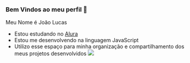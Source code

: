 ### Bem Vindos ao meu perfil 🤖

Meu Nome é João Lucas

- Estou estudando no [Alura](https://www.alura.com.br)
- Estou me desenvolvendo na linguagem JavaScript
- Utilizo esse espaço para minha organização e compartilhamento dos meus projetos desenvolvidos
  ![]([[https://media.tenor.com/Rvy1so6nirQAAAAC/minions-laughing-rofl.gif](https://tenor.com/pt-BR/view/yurialberto-gif-27037141)https://tenor.com/pt-BR/view/yurialberto-gif-27037141](https://media.tenor.com/It_uScpL9TQAAAAd/yurialberto.gif)https://media.tenor.com/It_uScpL9TQAAAAd/yurialberto.gif)
